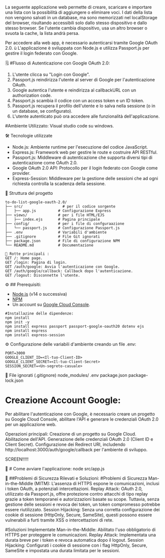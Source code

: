 La seguente applicazione web permette di creare, scaricare e importare una lista con la possibilità di aggiungere o eliminare voci. I dati della lista non vengono salvati in un database, ma sono memorizzati nel localStorage del browser, risultando accessibili solo dallo stesso dispositivo e dallo stesso browser. Se l'utente cambia dispositivo, usa un altro browser o svuota la cache, la lista andrà persa.

Per accedere alla web app, è necessario autenticarsi tramite Google OAuth 2.0. ù
L'applicazione è sviluppata con Node.js e utilizza Passport.js per gestire il login federato con Google.

:spiral_notepad: #Flusso di Autenticazione con Google OAuth 2.0:
1. L'utente clicca su "Login con Google".
2. Passport.js reindirizza l'utente al server di Google per l'autenticazione OAuth.
3. Google autentica l'utente e reindirizza al callbackURL con un authorization code.
4. Passport.js scambia il codice con un access token e un ID token.
5. Passport.js recupera il profilo dell'utente e lo salva nella sessione (o in un database, se configurato).
6. L'utente autenticato può ora accedere alle funzionalità dell'applicazione.

#Ambiente Utilizzato:
Visual studio code su windows.

🛠️ Tecnologie utilizzate
- Node.js: Ambiente runtime per l'esecuzione del codice JavaScript.
- Express.js:  Framework web per gestire le route e costruire API RESTful.
- Passport.js: Middleware di autenticazione che supporta diversi tipi di autenticazione come OAuth 2.0.
- Google OAuth 2.0 API: Protocollo per il login federato con Google come provider.
- Express-Session: Middleware per la gestione delle sessioni che ad ogni richiesta controlla la scadenza della sessione.


📂 Struttura del progetto
```
to-do-list-google-oauth-2.0/
├── src/				  # per il codice sorgente
│   ├── app.js          # Configurazione Express
├── views/				# per i file HTML/EJS
│   ├── index.ejs       # Pagina principale
├── config/				# per i file di confguraazione
│   └── passport.js     # Configurazione Passport.js
├── .env                # Variabili d'ambiente
├── .gitignore          # File Git ignorati
├── package.json        # File di configurazione NPM
└── README.md           # Documentazione
```


```
📘 Rotte principali :
GET /: Home page.
GET /login: Pagina di login.
GET /auth/google: Avvia l'autenticazione con Google.
GET /auth/google/callback: Callback dopo l'autenticazione.
GET /logout: Disconnette l'utente.
```


:gear: ## Prerequisiti:
- [Node.js](https://nodejs.org/) (v14 o successiva)
- [NPM](https://www.npmjs.com/)
- Un account su [Google Cloud Console](https://console.cloud.google.com/).

```
#Installazine delle dipendenze:
npm install
npm init -y
npm install express passport passport-google-oauth20 dotenv ejs
npm install express
npm install express-session
```


:gear: Configurazione delle variabili d'ambiente creando un file .env:
```
PORT=3000
GOOGLE_CLIENT_ID=<Il-tuo-Client-ID>
GOOGLE_CLIENT_SECRET=<Il-tuo-Client-Secret>
SESSION_SECRET=<Un-segreto-casuale>
```


📂 File ignorati (.gitignore)
node_modules/
.env
package.json
package-lock.json



# Creazione Account Google:
Per abilitare l'autenticazione con Google, è necessario creare un progetto su Google Cloud Console, abilitare l'API e generare le credenziali OAuth 2.0 per un applicazione web.

Operazioni principali:
Creazione di un progetto su Google Cloud.
Abilitazione dell'API.
Generazione delle credenziali OAuth 2.0 (Client ID e Client Secret).
Configurazione dei Redirect URI, includendo http://localhost:3000/auth/google/callback per l'ambiente di sviluppo.

SCREEN!!!!!


:rocket: # Come avviare l'applicazione:
node src/app.js



:safety_pin: ##Problemi di Sicurezza Rilevati e Soluzioni:
#Problemi di Sicurezza
Man-in-the-Middle (MITM): L'assenza di HTTPS espone le comunicazioni, inclusi i token OAuth, a potenziali intercettazioni.
Replay Attack: OAuth 2.0, utilizzato da Passport.js, offre protezione contro attacchi di tipo replay grazie a token temporanei e autorizzazioni basate su scope. Tuttavia, senza gestione delle sessioni e revoca dei token, un token compromesso potrebbe essere riutilizzato.
Session Hijacking: Senza una corretta configurazione dei cookie di sessione (HttpOnly, Secure, SameSite), questi possono essere vulnerabili a furti tramite XSS o intercettazioni di rete.

#Soluzioni Implementate
Man-in-the-Middle: Abilitato l'uso obbligatorio di HTTPS per proteggere le comunicazioni.
Replay Attack: Implementata una durata breve per i token e revoca automatica dopo il logout.
Session Hijacking: Configurati i cookie di sessione con i flag HttpOnly, Secure, SameSite e impostata una durata limitata per le sessioni.
